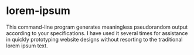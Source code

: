 # lorem-ipsum
This command-line program generates meaningless pseudorandom output according to your specifications. I have used it several times for assistance in quickly prototyping website designs without resorting to the traditional lorem ipsum text.
